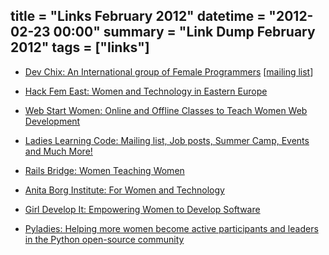 title = "Links February 2012"
datetime = "2012-02-23 00:00"
summary = "Link Dump February 2012"
tags = ["links"]
----------

- [Dev Chix: An International group of Female Programmers][1] [[mailing list][list]]
- [Hack Fem East: Women and Technology in Eastern Europe][2]
- [Web Start Women: Online and Offline Classes to Teach Women Web Development][3]
- [Ladies Learning Code: Mailing list, Job posts, Summer Camp, Events and Much More!][4]
- [Rails Bridge: Women Teaching Women][5]
- [Anita Borg Institute: For Women and Technology][6]
- [Girl Develop It: Empowering Women to Develop Software][7]
- [Pyladies: Helping more women become active participants and leaders in the Python open-source community][8]

    [1]: http://www.devchix.com/
    [list]: http://groups.google.com/group/devchix
    [2]: http://hackfemeast.org/web/
    [3]: http://webstartwomen.com
    [4]: http://ladieslearningcode.com/
    [5]: http://workshops.railsbridge.org/about/
    [6]: http://anitaborg.org/
    [7]: http://girldevelopit.com/
    [8]: http://pyladies.com/
